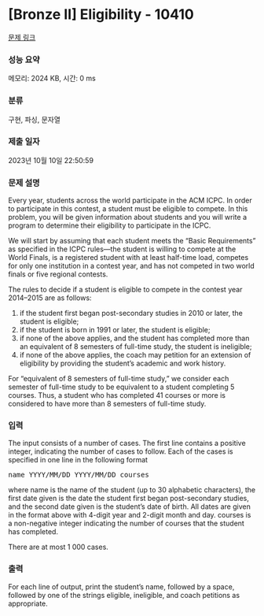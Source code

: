 # [Bronze II] Eligibility - 10410 

[문제 링크](https://www.acmicpc.net/problem/10410) 

### 성능 요약

메모리: 2024 KB, 시간: 0 ms

### 분류

구현, 파싱, 문자열

### 제출 일자

2023년 10월 10일 22:50:59

### 문제 설명

<p>Every year, students across the world participate in the ACM ICPC. In order to participate in this contest, a student must be eligible to compete. In this problem, you will be given information about students and you will write a program to determine their eligibility to participate in the ICPC.</p>

<p>We will start by assuming that each student meets the “Basic Requirements” as specified in the ICPC rules—the student is willing to compete at the World Finals, is a registered student with at least half-time load, competes for only one institution in a contest year, and has not competed in two world finals or five regional contests.</p>

<p>The rules to decide if a student is eligible to compete in the contest year 2014–2015 are as follows:</p>

<ol>
	<li>if the student first began post-secondary studies in 2010 or later, the student is eligible;</li>
	<li>if the student is born in 1991 or later, the student is eligible;</li>
	<li>if none of the above applies, and the student has completed more than an equivalent of 8 semesters of full-time study, the student is ineligible;</li>
	<li>if none of the above applies, the coach may petition for an extension of eligibility by providing the student’s academic and work history.</li>
</ol>

<p>For “equivalent of 8 semesters of full-time study,” we consider each semester of full-time study to be equivalent to a student completing 5 courses. Thus, a student who has completed 41 courses or more is considered to have more than 8 semesters of full-time study.</p>

### 입력 

 <p>The input consists of a number of cases. The first line contains a positive integer, indicating the number of cases to follow. Each of the cases is specified in one line in the following format</p>

<pre>name YYYY/MM/DD YYYY/MM/DD courses</pre>

<p>where name is the name of the student (up to 30 alphabetic characters), the first date given is the date the student first began post-secondary studies, and the second date given is the student’s date of birth. All dates are given in the format above with 4-digit year and 2-digit month and day. courses is a non-negative integer indicating the number of courses that the student has completed.</p>

<p>There are at most 1 000 cases.</p>

### 출력 

 <p>For each line of output, print the student’s name, followed by a space, followed by one of the strings eligible, ineligible, and coach petitions as appropriate.</p>

